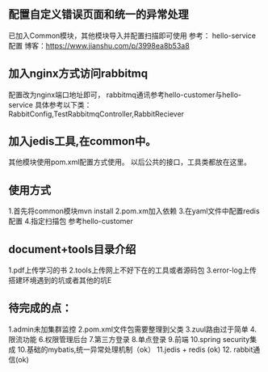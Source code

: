 ## 配置自定义错误页面和统一的异常处理
   已加入Common模块，其他模块导入并配置扫描即可使用
   参考：
      hello-service配置
      博客：https://www.jianshu.com/p/3998ea8b53a8

## 加入nginx方式访问rabbitmq
  配置改为nginx端口地址即可，
  rabbitmq通讯参考hello-customer与hello-service
  具体参考以下类：
    RabbitConfig,TestRabbitmqController,RabbitReciever

## 加入jedis工具,在common中。
 其他模块使用pom.xml配置方式使用。
 以后公共的接口，工具类都放在这里。
 ## 使用方式
 1.首先将common模块mvn install
 2.pom.xm加入依赖
3.在yaml文件中配置redis配置
4.指定扫描包
参考hello-customer


## document+tools目录介绍
1.pdf上传学习的书
2.tools上传网上不好下在的工具或者源码包
3.error-log上传搭建环境遇到的坑或者其他的坑E


## 待完成的点：
1.admin未加集群监控
2.pom.xml文件包需要整理到父类
3.zuul路由过于简单
4.限流功能
6.权限管理后台
7.第三方登录
8.单点登录
9.前端
10.spring security集成
10.基础的mybatis,统一异常处理机制（ok）
11.jedis + redis (ok)
12. rabbit通信(ok)